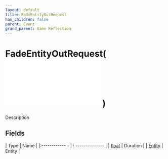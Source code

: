 ```yaml
---
layout: default
title: FadeEntityOutRequest
has_children: false
parent: Event
grand_parent: Game Reflection
---
```

# FadeEntityOutRequest( ![ EntityEventBase ](game-reflection/events/entity_event_base.md) )
Description 

## Fields
| Type | Name |
|:------------ - | : -------------- |
| [float](game-reflection/components/float.md) | Duration |
| [Entity](game-reflection/classes/entity.md) | Entity |
